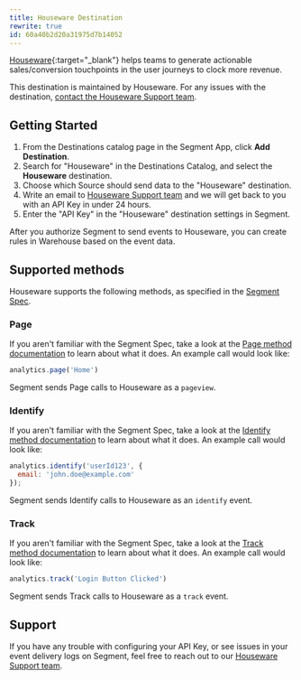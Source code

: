 ```yaml
---
title: Houseware Destination
rewrite: true
id: 60a40b2d20a31975d7b14052
---
```

[Houseware](https://houseware.io/?utm_source=segmentio&utm_medium=docs&utm_campaign=partners){:target="_blank"} helps teams to generate actionable sales/conversion touchpoints in the user journeys to clock more revenue.

This destination is maintained by Houseware. For any issues with the destination, [contact the Houseware Support team](mailto:support@houseware.io).

## Getting Started



1. From the Destinations catalog page in the Segment App, click **Add Destination**.
2. Search for "Houseware" in the Destinations Catalog, and select the **Houseware** destination.
3. Choose which Source should send data to the "Houseware" destination.
4. Write an email to [Houseware Support team](mailto:support@houseware.io) and we will get back to you with an API Key in under 24 hours.
5. Enter the "API Key" in the "Houseware" destination settings in Segment.

After you authorize Segment to send events to Houseware, you can create rules in Warehouse based on the event data.

## Supported methods

Houseware supports the following methods, as specified in the [Segment Spec](/docs/connections/spec).

### Page

If you aren't familiar with the Segment Spec, take a look at the [Page method documentation](/docs/connections/spec/page/) to learn about what it does. An example call would look like:

```js
analytics.page('Home')
```

Segment sends Page calls to Houseware as a `pageview`. 


### Identify

If you aren't familiar with the Segment Spec, take a look at the [Identify method documentation](/docs/connections/spec/identify/) to learn about what it does. An example call would look like:

```js
analytics.identify('userId123', {
  email: 'john.doe@example.com'
});
```

Segment sends Identify calls to Houseware as an `identify` event.


### Track

If you aren't familiar with the Segment Spec, take a look at the [Track method documentation](/docs/connections/spec/track/) to learn about what it does. An example call would look like:
```js
analytics.track('Login Button Clicked')
```

Segment sends Track calls to Houseware as a `track` event.


## Support

If you have any trouble with configuring your API Key, or see issues in your event delivery logs on Segment, feel free to reach out to our [Houseware Support team](mailto:support@houseware.io).
